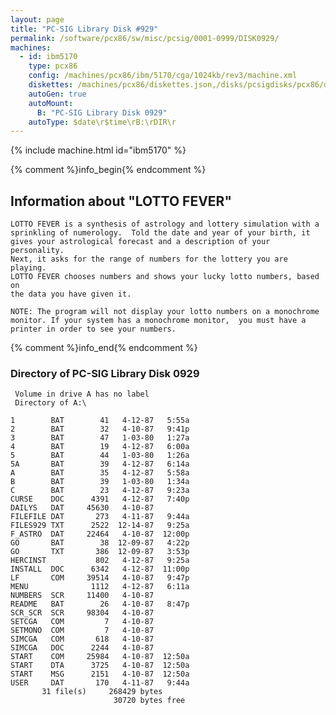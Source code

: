 ```yaml
---
layout: page
title: "PC-SIG Library Disk #929"
permalink: /software/pcx86/sw/misc/pcsig/0001-0999/DISK0929/
machines:
  - id: ibm5170
    type: pcx86
    config: /machines/pcx86/ibm/5170/cga/1024kb/rev3/machine.xml
    diskettes: /machines/pcx86/diskettes.json,/disks/pcsigdisks/pcx86/diskettes.json
    autoGen: true
    autoMount:
      B: "PC-SIG Library Disk 0929"
    autoType: $date\r$time\rB:\rDIR\r
---
```


{% include machine.html id="ibm5170" %}

{% comment %}info_begin{% endcomment %}

## Information about "LOTTO FEVER"

    LOTTO FEVER is a synthesis of astrology and lottery simulation with a
    sprinkling of numerology.  Told the date and year of your birth, it
    gives your astrological forecast and a description of your personality.
    Next, it asks for the range of numbers for the lottery you are playing.
    LOTTO FEVER chooses numbers and shows your lucky lotto numbers, based on
    the data you have given it.
    
    NOTE: The program will not display your lotto numbers on a monochrome
    monitor. If your system has a monochrome monitor,  you must have a
    printer in order to see your numbers.
{% comment %}info_end{% endcomment %}


### Directory of PC-SIG Library Disk 0929

     Volume in drive A has no label
     Directory of A:\

    1        BAT        41   4-12-87   5:55a
    2        BAT        32   4-10-87   9:41p
    3        BAT        47   1-03-80   1:27a
    4        BAT        19   4-12-87   6:00a
    5        BAT        44   1-03-80   1:26a
    5A       BAT        39   4-12-87   6:14a
    A        BAT        35   4-12-87   5:58a
    B        BAT        39   1-03-80   1:34a
    C        BAT        23   4-12-87   9:23a
    CURSE    DOC      4391   4-12-87   7:40p
    DAILYS   DAT     45630   4-10-87
    FILEFILE DAT       273   4-11-87   9:44a
    FILES929 TXT      2522  12-14-87   9:25a
    F_ASTRO  DAT     22464   4-10-87  12:00p
    GO       BAT        38  12-09-87   4:22p
    GO       TXT       386  12-09-87   3:53p
    HERCINST           802   4-12-87   9:25a
    INSTALL  DOC      6342   4-12-87  11:00p
    LF       COM     39514   4-10-87   9:47p
    MENU              1112   4-12-87   6:11a
    NUMBERS  SCR     11400   4-10-87
    README   BAT        26   4-10-87   8:47p
    SCR_SCR  SCR     98304   4-10-87
    SETCGA   COM         7   4-10-87
    SETMONO  COM         7   4-10-87
    SIMCGA   COM       618   4-10-87
    SIMCGA   DOC      2244   4-10-87
    START    COM     25984   4-10-87  12:50a
    START    DTA      3725   4-10-87  12:50a
    START    MSG      2151   4-10-87  12:50a
    USER     DAT       170   4-11-87   9:44a
           31 file(s)     268429 bytes
                           30720 bytes free
